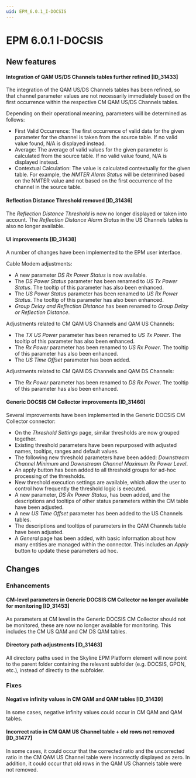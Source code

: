 ```yaml
---
uid: EPM_6.0.1_I-DOCSIS
---
```


# EPM 6.0.1 I-DOCSIS

## New features

#### Integration of QAM US/DS Channels tables further refined \[ID_31433\]

The integration of the QAM US/DS Channels tables has been refined, so that channel parameter values are not necessarily immediately based on the first occurrence within the respective CM QAM US/DS Channels tables.

Depending on their operational meaning, parameters will be determined as follows:

- First Valid Occurrence: The first occurrence of valid data for the given parameter for the channel is taken from the source table. If no valid value found, N/A is displayed instead.
- Average: The average of valid values for the given parameter is calculated from the source table. If no valid value found, N/A is displayed instead.
- Contextual Calculation: The value is calculated contextually for the given table. For example, the *NMTER Alarm Status* will be determined based on the NMTER value and not based on the first occurrence of the channel in the source table.

#### Reflection Distance Threshold removed \[ID_31436\]

The *Reflection Distance Threshold* is now no longer displayed or taken into account. The *Reflection Distance Alarm Status* in the US Channels tables is also no longer available.

#### UI improvements \[ID_31438\]

A number of changes have been implemented to the EPM user interface.

Cable Modem adjustments:

- A new parameter *DS Rx Power Status* is now available.
- The *DS Power Status* parameter has been renamed to *US Tx Power Status*. The tooltip of this parameter has also been enhanced.
- The *US Power Status* parameter has been renamed to *US Rx Power Status*. The tooltip of this parameter has also been enhanced.
- *Group Delay and Reflection Distance* has been renamed to *Group Delay or Reflection Distance*.

Adjustments related to CM QAM US Channels and QAM US Channels:

- The *TX US Power* parameter has been renamed to *US Tx Power*. The tooltip of this parameter has also been enhanced.
- The *Rx Power* parameter has been renamed to *US Rx Power*. The tooltip of this parameter has also been enhanced.
- The *US Time Offset* parameter has been added.

Adjustments related to CM QAM DS Channels and QAM DS Channels:

- The *Rx Power* parameter has been renamed to *DS Rx Power*. The tooltip of this parameter has also been enhanced.

#### Generic DOCSIS CM Collector improvements \[ID_31460\]

Several improvements have been implemented in the Generic DOCSIS CM Collector connector:

- On the *Threshold Settings* page, similar thresholds are now grouped together.
- Existing threshold parameters have been repurposed with adjusted names, tooltips, ranges and default values.
- The following new threshold parameters have been added: *Downstream Channel Minimum* and *Downstream Channel Maximum Rx Power Level*.
- An apply button has been added to all threshold groups for ad-hoc processing of the thresholds.
- New threshold execution settings are available, which allow the user to control how frequently the threshold logic is executed.
- A new parameter, *DS Rx Power Status*, has been added, and the descriptions and tooltips of other status parameters within the CM table have been adjusted.
- A new *US Time Offset* parameter has been added to the US Channels tables.
- The descriptions and tooltips of parameters in the QAM Channels table have been adjusted.
- A *General* page has been added, with basic information about how many entities are managed within the connector. This includes an *Apply* button to update these parameters ad hoc.

## Changes

### Enhancements

#### CM-level parameters in Generic DOCSIS CM Collector no longer available for monitoring \[ID_31453\]

As parameters at CM level in the Generic DOCSIS CM Collector should not be monitored, these are now no longer available for monitoring. This includes the CM US QAM and CM DS QAM tables.

#### Directory path adjustments \[ID_31463\]

All directory paths used in the Skyline EPM Platform element will now point to the parent folder containing the relevant subfolder (e.g. DOCSIS, GPON, etc.), instead of directly to the subfolder.

### Fixes

#### Negative infinity values in CM QAM and QAM tables \[ID_31439\]

In some cases, negative infinity values could occur in CM QAM and QAM tables.

#### Incorrect ratio in CM QAM US Channel table + old rows not removed \[ID_31477\]

In some cases, it could occur that the corrected ratio and the uncorrected ratio in the CM QAM US Channel table were incorrectly displayed as zero. In addition, it could occur that old rows in the QAM US Channels table were not removed.

